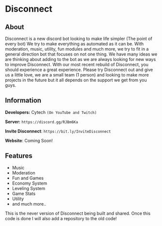 # Disconnect
## About
Disconnect is a new discord bot looking to make life simpler (The point of every bot) We try to make everything as automated as it can be. With moderation, music, utility, fun modules and much more, we try to fit in a general direction bot that focuses on not one thing. We have many ideas we are thinking about adding to the bot as we are always looking for new ways to improve Disconnect. With our most recent rebuild of Disconnect, you should experience a great experience. Please try Disconnect out and give us a little love, we are a small team (1 person) and looking to make more projects in the future but it all depends on the support we get from you guys.

## Information
**Developers:** Cytech ``(On YouTube and Twitch)``

**Server:** `https://discord.gg/RJBm6Ka`

**Invite Disconnect**: `https://bit.ly/InviteDisconnect`

**Website**: Coming Soon!

## Features
  - Music
  - Moderation
  - Fun and Games
  - Economy System
  - Leveling System
  - Game Stats
  - Utility
  - and much more..
  
  


This is the never version of Disconnect being built and shared. Once this code is done I will also add a repository to the old code!

